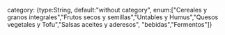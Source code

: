   category: {type:String, default:"without category", enum:["Cereales y granos integrales","Frutos secos y semillas","Untables y Humus","Quesos vegetales y Tofu","Salsas aceites y aderesos", "bebidas","Fermentos"]}
